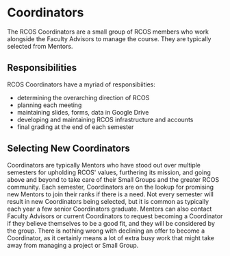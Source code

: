 # Coordinators

The RCOS Coordinators are a small group of RCOS members who work alongside the Faculty Advisors to manage the course. They are typically selected from Mentors.

## Responsibilities

RCOS Coordinators have a myriad of responsibiities:

- determining the overarching direction of RCOS
- planning each meeting
- maintaining slides, forms, data in Google Drive
- developing and maintaining RCOS infrastructure and accounts
- final grading at the end of each semester

## Selecting New Coordinators

Coordinators are typically Mentors who have stood out over multiple semesters for upholding RCOS' values, furthering its mission, and going above and beyond to take care of their Small Groups and the greater RCOS community. Each semester, Coordinators are on the lookup for promising new Mentors to join their ranks if there is a need. Not every semester will result in new Coordinators being selected, but it is common as typically each year a few senior Coordinators graduate. Mentors can also contact Faculty Advisors or current Coordinators to request becoming a Coordinator if they believe themselves to be a good fit, and they will be considered by the group. There is nothing wrong with declining an offer to become a Coordinator, as it certainly means a lot of extra busy work that might take away from managing a project or Small Group.
